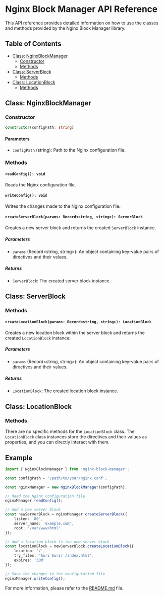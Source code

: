# Nginx Block Manager API Reference

This API reference provides detailed information on how to use the classes and methods provided by the Nginx Block Manager library.

## Table of Contents

- [Class: NginxBlockManager](#class-nginxblockmanager)
  - [Constructor](#constructor)
  - [Methods](#methods)
- [Class: ServerBlock](#class-serverblock)
  - [Methods](#methods-1)
- [Class: LocationBlock](#class-locationblock)
  - [Methods](#methods-2)

## Class: NginxBlockManager

### Constructor

```typescript
constructor(configPath: string)
```

#### Parameters

- `configPath` (string): Path to the Nginx configuration file.

### Methods

#### `readConfig(): void`

Reads the Nginx configuration file.

#### `writeConfig(): void`

Writes the changes made to the Nginx configuration file.

#### `createServerBlock(params: Record<string, string>): ServerBlock`

Creates a new server block and returns the created `ServerBlock` instance.

##### Parameters

- `params` (Record<string, string>): An object containing key-value pairs of directives and their values.

##### Returns

- `ServerBlock`: The created server block instance.

## Class: ServerBlock

### Methods

#### `createLocationBlock(params: Record<string, string>): LocationBlock`

Creates a new location block within the server block and returns the created `LocationBlock` instance.

##### Parameters

- `params` (Record<string, string>): An object containing key-value pairs of directives and their values.

##### Returns

- `LocationBlock`: The created location block instance.

## Class: LocationBlock

### Methods

There are no specific methods for the `LocationBlock` class. The `LocationBlock` class instances store the directives and their values as properties, and you can directly interact with them.

## Example

```typescript
import { NginxBlockManager } from 'nginx-block-manager';

const configPath = '/path/to/your/nginx.conf';

const nginxManager = new NginxBlockManager(configPath);

// Read the Nginx configuration file
nginxManager.readConfig();

// Add a new server block
const newServerBlock = nginxManager.createServerBlock({
    listen: '80',
    server_name: 'example.com',
    root: '/var/www/html'
});

// Add a location block to the new server block
const locationBlock = newServerBlock.createLocationBlock({
    location: '/',
    try_files: '$uri $uri/ /index.html',
    expires: '30d'
});

// Save the changes to the configuration file
nginxManager.writeConfig();
```

For more information, please refer to the [README.md](./README.md) file.
